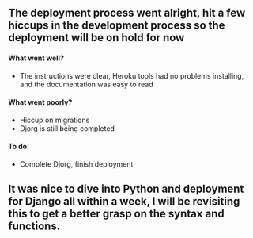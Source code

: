 ## The deployment process went alright, hit a few hiccups in the development process so the deployment will be on hold for now

#### What went well?
- The instructions were clear, Heroku tools had no problems installing, and the documentation was easy to read

#### What went poorly?
- Hiccup on migrations
- Djorg is still being completed

#### To do:
- Complete Djorg, finish deployment

## It was nice to dive into Python and deployment for Django all within a week, I will be revisiting this to get a better grasp on the syntax and functions.

